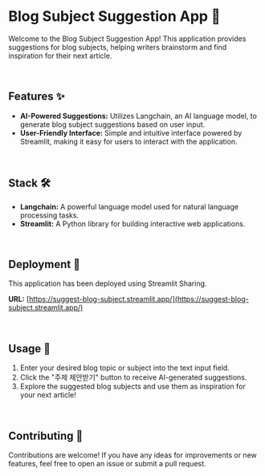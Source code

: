 # Blog Subject Suggestion App 📝

Welcome to the Blog Subject Suggestion App! This application provides suggestions for blog subjects, helping writers brainstorm and find inspiration for their next article.

<br>

## Features ✨

- **AI-Powered Suggestions:** Utilizes Langchain, an AI language model, to generate blog subject suggestions based on user input.
- **User-Friendly Interface:** Simple and intuitive interface powered by Streamlit, making it easy for users to interact with the application.

<br>

## Stack 🛠️

- **Langchain:** A powerful language model used for natural language processing tasks.
- **Streamlit:** A Python library for building interactive web applications.

<br>

## Deployment 🚀

This application has been deployed using Streamlit Sharing.

**URL:** [https://suggest-blog-subject.streamlit.app/](https://suggest-blog-subject.streamlit.app/)

<br>

## Usage 🎯

1. Enter your desired blog topic or subject into the text input field.
2. Click the "주제 제안받기" button to receive AI-generated suggestions.
3. Explore the suggested blog subjects and use them as inspiration for your next article!

<br>

## Contributing 🤝

Contributions are welcome! If you have any ideas for improvements or new features, feel free to open an issue or submit a pull request.


